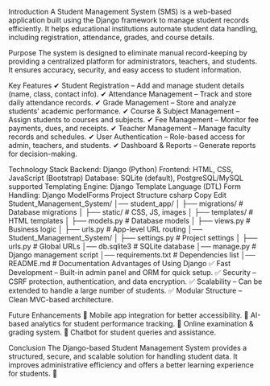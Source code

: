 Introduction
A Student Management System (SMS) is a web-based application built using the Django framework to manage student records efficiently. It helps educational institutions automate student data handling, including registration, attendance, grades, and course details.

Purpose
The system is designed to eliminate manual record-keeping by providing a centralized platform for administrators, teachers, and students. It ensures accuracy, security, and easy access to student information.

Key Features
✔ Student Registration – Add and manage student details (name, class, contact info).
✔ Attendance Management – Track and store daily attendance records.
✔ Grade Management – Store and analyze students' academic performance.
✔ Course & Subject Management – Assign students to courses and subjects.
✔ Fee Management – Monitor fee payments, dues, and receipts.
✔ Teacher Management – Manage faculty records and schedules.
✔ User Authentication – Role-based access for admin, teachers, and students.
✔ Dashboard & Reports – Generate reports for decision-making.

Technology Stack
Backend: Django (Python)
Frontend: HTML, CSS, JavaScript (Bootstrap)
Database: SQLite (default), PostgreSQL/MySQL supported
Templating Engine: Django Template Language (DTL)
Form Handling: Django ModelForms
Project Structure
csharp
Copy
Edit
Student_Management_System/
│── student_app/
│   ├── migrations/        # Database migrations
│   ├── static/            # CSS, JS, images
│   ├── templates/         # HTML templates
│   ├── models.py          # Database models
│   ├── views.py           # Business logic
│   ├── urls.py            # App-level URL routing
│── Student_Management_System/
│   ├── settings.py        # Project settings
│   ├── urls.py            # Global URLs
│── db.sqlite3             # SQLite database
│── manage.py              # Django management script
│── requirements.txt       # Dependencies list
│── README.md              # Documentation
Advantages of Using Django
✅ Fast Development – Built-in admin panel and ORM for quick setup.
✅ Security – CSRF protection, authentication, and data encryption.
✅ Scalability – Can be extended to handle a large number of students.
✅ Modular Structure – Clean MVC-based architecture.

Future Enhancements
🔹 Mobile app integration for better accessibility.
🔹 AI-based analytics for student performance tracking.
🔹 Online examination & grading system.
🔹 Chatbot for student queries and assistance.

Conclusion
The Django-based Student Management System provides a structured, secure, and scalable solution for handling student data. It improves administrative efficiency and offers a better learning experience for students. 🚀
